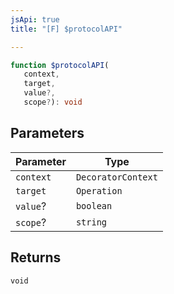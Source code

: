 ```yaml
---
jsApi: true
title: "[F] $protocolAPI"

---
```

```ts
function $protocolAPI(
   context, 
   target, 
   value?, 
   scope?): void
```

## Parameters

| Parameter | Type |
| ------ | ------ |
| `context` | `DecoratorContext` |
| `target` | `Operation` |
| `value`? | `boolean` |
| `scope`? | `string` |

## Returns

`void`
